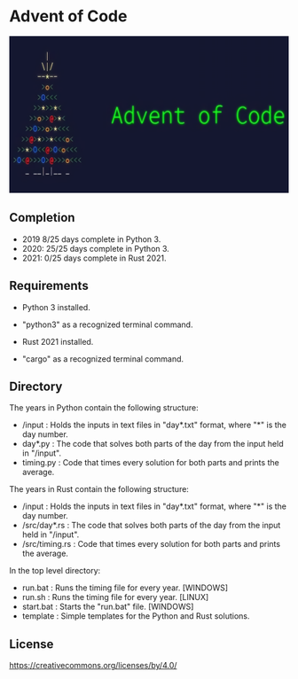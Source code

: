 # Advent of Code

![AoC](aoc.png)

## Completion

- 2019 8/25 days complete in Python 3.
- 2020: 25/25 days complete in Python 3.
- 2021: 0/25 days complete in Rust 2021.

## Requirements

- Python 3 installed.
- "python3" as a recognized terminal command.

- Rust 2021 installed.
- "cargo" as a recognized terminal command.

## Directory

The years in Python contain the following structure:

- /input : Holds the inputs in text files in "day\*.txt" format, where "\*" is the day number.
- day\*.py : The code that solves both parts of the day from the input held in "/input".
- timing.py : Code that times every solution for both parts and prints the average.

The years in Rust contain the following structure:

- /input : Holds the inputs in text files in "day\*.txt" format, where "\*" is the day number.
- /src/day\*.rs : The code that solves both parts of the day from the input held in "/input".
- /src/timing.rs : Code that times every solution for both parts and prints the average.

In the top level directory:

- run.bat : Runs the timing file for every year. [WINDOWS]
- run.sh : Runs the timing file for every year. [LINUX]
- start.bat : Starts the "run.bat" file. [WINDOWS]
- template : Simple templates for the Python and Rust solutions.

## License

https://creativecommons.org/licenses/by/4.0/